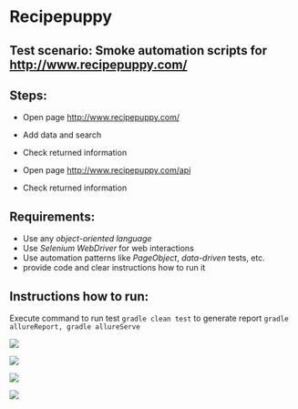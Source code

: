 # Recipepuppy

## Test scenario: Smoke automation scripts for http://www.recipepuppy.com/

## Steps:

- Open page http://www.recipepuppy.com/

- Add data and search

- Check returned information

- Open page http://www.recipepuppy.com/api

- Check returned information



## Requirements:
- Use any *object-oriented language*
- Use *Selenium WebDriver* for web interactions
- Use automation patterns like *PageObject*, *data-driven* tests, etc.
- provide code and clear instructions how to run it

## Instructions how to run:
Execute command 
to run test ```gradle clean test```
to generate report ```gradle allureReport, gradle allureServe```

![](https://c.radikal.ru/c26/1902/ed/4e816c522060.png)

![](https://c.radikal.ru/c16/1902/20/30ec2d038ea5.png)

![](https://c.radikal.ru/c40/1902/7b/432bb16b2f99.png)

![](https://c.radikal.ru/c34/1902/ee/ba8eeeb5f9fb.png)

